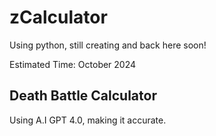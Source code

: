 # zCalculator
Using python, still creating and back here soon!

Estimated Time: October 2024

## Death Battle Calculator
Using A.I GPT 4.0, making it accurate.
